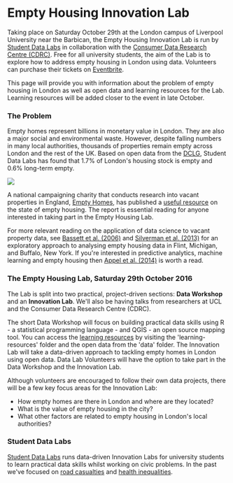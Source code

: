# Empty Housing Innovation Lab

Taking place on Saturday October 29th at the London campus of Liverpool University near the Barbican, the Empty Housing Innovation Lab is run by [Student Data Labs](https://studentdatalabs.com) in collaboration with the [Consumer Data Research Centre (CDRC)](https://www.cdrc.ac.uk/). Free for all university students, the aim of the Lab is to explore how to address empty housing in London using data. Volunteers can purchase their tickets on [Eventbrite](https://www.eventbrite.co.uk/e/empty-housing-innovation-lab-tickets-27443479185). 

This page will provide you with information about the problem of empty housing in London as well as open data and learning resources for the Lab. Learning resources will be added closer to the event in late October.

### The Problem
Empty homes represent billions in monetary value in London. They are also a major social and environmental waste. However, despite falling numbers in many local authorities, thousands of properties remain empty across London and the rest of the UK. Based on open data from the [DCLG](https://www.gov.uk/government/statistical-data-sets/live-tables-on-dwelling-stock-including-vacants), Student Data Labs has found that 1.7% of London's housing stock is empty and 0.6% long-term empty.

![](https://studentdatalabs.files.wordpress.com/2016/10/screen-shot-2016-10-21-at-03-01-14.png)

A national campaigning charity that conducts research into vacant properties in England, [Empty Homes](http://www.emptyhomes.com/), has published a [useful resource](http://www.emptyhomes.com/wp-content/uploads/2011/05/Empty-Homes-in-England-Final-September-2016.pdf) on the state of empty housing. The report is essential reading for anyone interested in taking part in the Empty Housing Lab. 

For more relevant reading on the application of data science to vacant property data, see [Bassett et al. (2006)](http://people.virginia.edu/~emb7d/docs/Understanding%20Owner%20Decision.pdf) and [Silverman et al. (2013)](http://onlinelibrary.wiley.com/store/10.1111/j.1467-9906.2012.00627.x/asset/j.1467-9906.2012.00627.x.pdf?v=1&t=iupqtvmt&s=4f8880b8a08e5e2f019c75163de4141c8ac0312d&systemMessage=Due+to+essential+maintenance+the+subscribe%2Frenew+pages+will+be+unavailable+on+Wednesday+26+October+between+02%3A00+-+08%3A00+BST%2F+09%3A00+%E2%80%93+15%3A00++SGT%2F+21%3A00-+03%3A00+EDT.+Apologies+for+the+inconvenience.) for an exploratory approach to analysing empty housing data in Flint, Michigan, and Buffalo, New York. If you're interested in predictive analytics, machine learning and empty housing then [Appel et al. (2014)](https://ideas.repec.org/a/eee/tefoso/v89y2014icp161-173.html) is worth a read.

### The Empty Housing Lab, Saturday 29th October 2016
The Lab is split into two practical, project-driven sections: <b>Data Workshop</b> and an <b>Innovation Lab</b>. We'll also be having talks from researchers at UCL and the Consumer Data Research Centre (CDRC).

The short Data Workshop will focus on building practical data skills using R - a statistical programming language - and QGIS - an open source mapping tool. You can access the [learning resources](https://github.com/StudentDataLabs/EmptyHousingInnovationLab/blob/master/learning-resources/workshop.md) by visiting the 'learning-resources' folder and the open data from the 'data' folder. The Innovation Lab will take a data-driven approach to tackling empty homes in London using open data. Data Lab Volunteers will have the option to take part in the Data Workshop and the Innovation Lab.

Although volunteers are encouraged to follow their own data projects, there will be a few key focus areas for the Innovation Lab:
+ How empty homes are there in London and where are they located?
+ What is the value of empty housing in the city?
+ What other factors are related to empty housing in London's local authorities?

### Student Data Labs
[Student Data Labs](https://studentdatalabs.com) runs data-driven Innovation Labs for university students to learn practical data skills whilst working on civic problems. In the past we've focused on [road casualties](https://github.com/StudentDataLabs/VisionZeroInnovationLab) and [health inequalities](https://github.com/StudentDataLabs/HealthInnovationLab).

